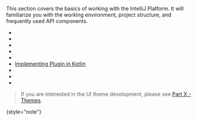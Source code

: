 [//]: # (title: Quick Start Guide)

<!-- Copyright 2000-2022 JetBrains s.r.o. and contributors. Use of this source code is governed by the Apache 2.0 license. -->

This section covers the basics of working with the IntelliJ Platform.
It will familiarize you with the working environment, project structure, and frequently used API components.

* [](plugin_alternatives.md)
* [](plugin_required_experience.md)
* [](plugin_types.md)
* [](developing_plugins.md)
* [](plugin_structure.md)
* [Implementing Plugin in Kotlin](using_kotlin.md)
* [](plugin_signing.md)
* [](ide_development_instance.md)
* [](faq.md)

> If you are interested in the UI theme development, please see [Part X - Themes](themes_getting_started.md).
>
{style="note"}
